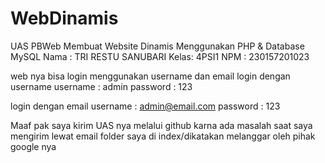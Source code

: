 # WebDinamis
UAS PBWeb Membuat Website Dinamis Menggunakan PHP &amp; Database MySQL
Nama : TRI RESTU SANUBARI
Kelas: 4PSI1
NPM  : 230157201023

web nya bisa login menggunakan username dan email
login dengan username 
username : admin
password : 123

login dengan email 
username : admin@email.com
password : 123

Maaf pak saya kirim UAS nya melalui github karna ada masalah saat saya mengirim lewat email
folder saya di index/dikatakan melanggar oleh pihak google nya

